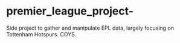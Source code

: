 # premier_league_project-
Side project to gather and manipulate EPL data, largely focusing on Tottenham Hotspurs.  COYS.
